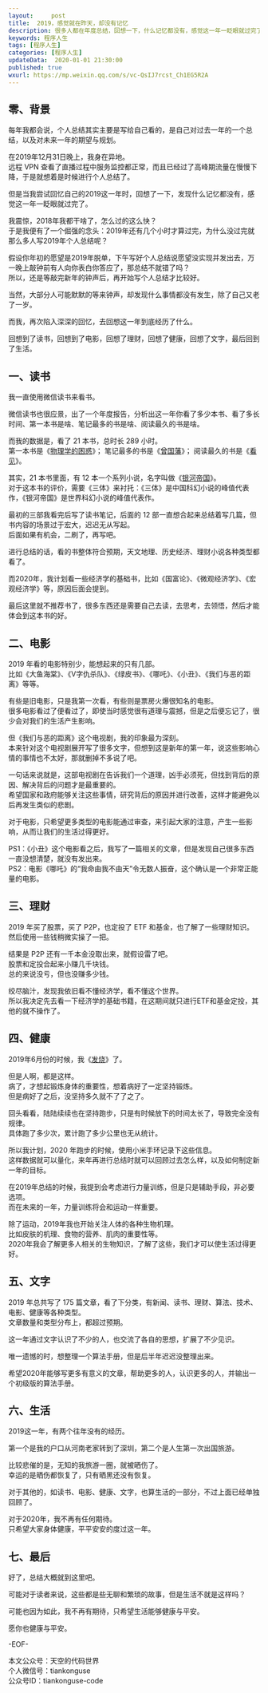 ```yaml
---   
layout:     post  
title:  2019，感觉就在昨天，却没有记忆  
description: 很多人都在年度总结，回想一下，什么记忆都没有，感觉这一年一眨眼就过完了。  
keywords: 程序人生  
tags: [程序人生]    
categories: [程序人生]  
updateData:  2020-01-01 21:30:00  
published: true  
wxurl: https://mp.weixin.qq.com/s/vc-QsIJ7rcst_Ch1EG5R2A  
---  
```



## 零、背景  


每年我都会说，个人总结其实主要是写给自己看的，是自己对过去一年的一个总结，以及对未来一年的期望与规划。  


在2019年12月31日晚上，我身在异地。  
远程 VPN 查看了直播过程中服务监控都正常，而且已经过了高峰期流量在慢慢下降，于是就想着是时候进行个人总结了。  


但是当我尝试回忆自己的2019这一年时，回想了一下，发现什么记忆都没有，感觉这一年一眨眼就过完了。  


我震惊，2018年我都干啥了，怎么过的这么快？  
于是我便有了一个倔强的念头：2019年还有几个小时才算过完，为什么没过完就那么多人写2019年个人总结呢？  


假设你年初的愿望是2019年脱单，下午写好个人总结说愿望没实现并发出去，万一晚上敲钟前有人向你表白你答应了，那总结不就错了吗？  
所以，还是等敲完新年的钟声后，再开始写个人总结才比较好。  


当然，大部分人可能默默的等来钟声，却发现什么事情都没有发生，除了自己又老了一岁。  


而我，再次陷入深深的回忆，去回想这一年到底经历了什么。  


回想到了读书，回想到了电影，回想了理财，回想了健康，回想了文字，最后回到了生活。  



## 一、读书  


我一直使用微信读书来看书。  


微信读书也很应景，出了一个年度报告，分析出这一年你看了多少本书、看了多长时间、第一本书是啥、笔记最多的书是啥、阅读最久的书是啥。  


而我的数据是，看了 21 本书，总时长 289 小时。  
第一本书是《[物理学的困惑](https://mp.weixin.qq.com/s/ZhpjbW21XCDYfFhAzuQsiQ)》；
笔记最多的书是《[曾国藩](https://mp.weixin.qq.com/s/Rns0pxZIuhIwWCvhTARJAg)》；
阅读最久的书是《[看见](https://mp.weixin.qq.com/s/ffWyDlME3d8vSA5FxEt3zQ)》。  


其实，21 本书里面，有 12 本一个系列小说，名字叫做《[银河帝国](https://mp.weixin.qq.com/s/imfj8Vj_R-J47JFJowjbpw)》。  
对于这本书的评价，需要《三体》来衬托：《三体》是中国科幻小说的峰值代表作，《银河帝国》是世界科幻小说的峰值代表作。  


最初的三部我看完后写了读书笔记，后面的 12 部一直想合起来总结着写几篇，但书内容的场景过于宏大，迟迟无从写起。  
后面如果有机会，二刷了，再写吧。  


进行总结的话，看的书整体符合预期，天文地理、历史经济、理财小说各种类型都看了。    


而2020年，我计划看一些经济学的基础书，比如《国富论》、《微观经济学》、《宏观经济学》等，原因后面会提到。  


最后这里就不推荐书了，很多东西还是需要自己去读，去思考，去领悟，然后才能体会到这本书的好。  


## 二、电影  


2019 年看的电影特别少，能想起来的只有几部。  
比如《大鱼海棠》、《V字仇杀队》、《绿皮书》、《哪吒》、《小丑》、《我们与恶的距离》等等。  


有些是旧电影，只是我第一次看，有些则是票房火爆很知名的电影。  
很多电影看过了便看过了，即使当时感觉很有道理与震撼，但是之后便忘记了，很少会对我们的生活产生影响。  


但《我们与恶的距离》这个电视剧，我的印象最为深刻。  
本来针对这个电视剧展开写了很多文字，但想到这是新年的第一年，说这些影响心情的事情也不太好，那就删掉不多说了吧。  


一句话来说就是，这部电视剧在告诉我们一个道理，凶手必须死，但找到背后的原因、解决背后的问题才是最重要的。  
希望国家和政府能够关注这些事情，研究背后的原因并进行改善，这样才能避免以后再发生类似的悲剧。  


对于电影，只希望更多类型的电影能通过审查，来引起大家的注意，产生一些影响，从而让我们的生活过得更好。  


PS1：《小丑》这个电影看之后，我写了一篇相关的文章，但是发现自己很多东西一直没想清楚，就没有发出来。  
PS2：电影《哪吒》的“我命由我不由天”令无数人振奋，这个确认是一个非常正能量的电影。  


## 三、理财  


2019 年买了股票，买了 P2P，也定投了 ETF 和基金，也了解了一些理财知识。  
然后使用一些钱稍微实操了一把。  


结果是 P2P 还有一千本金没取出来，就假设雷了吧。  
股票和定投合起来小赚几千块钱。  
总的来说没亏，但也没赚多少钱。  


绞尽脑汁，发现我依旧看不懂经济学，看不懂这个世界。  
所以我决定先去看一下经济学的基础书籍，在这期间就只进行ETF和基金定投，其他的就不操作了。  


## 四、健康  


2019年6月份的时候，我《[发烧](https://mp.weixin.qq.com/s/KA4RCqRuH5ngYMjy6fk1QQ)》了。  


但是人啊，都是这样。  
病了，才想起锻炼身体的重要性，想着病好了一定坚持锻炼。  
但是病好了之后，没坚持多久就不了了之了。  


回头看看，陆陆续续也在坚持跑步，只是有时候放下的时间太长了，导致完全没有规律。  
具体跑了多少次，累计跑了多少公里也无从统计。  


所以我计划，2020 年跑步的时候，使用小米手环记录下这些信息。  
这样数据就可以量化，来年再进行总结时就可以回顾过去怎么样，以及如何制定新一年的目标。  


在2019年总结的时候，我提到会考虑进行力量训练，但是只是辅助手段，非必要选项。  
而在未来的一年，力量训练将会和运动一样重要。  


除了运动，2019年我也开始关注人体的各种生物机理。  
比如皮肤的机理、食物的营养、肌肉的重要性等。  
2020年我会了解更多人相关的生物知识，了解了这些，我们才可以使生活过得更好。  


## 五、文字  


2019 年总共写了 175 篇文章，看了下分类，有新闻、读书、理财、算法、技术、电影、健康等各种类型。  
文章数量和类型分布上，都超过预期。  


这一年通过文字认识了不少的人，也交流了各自的思想，扩展了不少见识。  


唯一遗憾的时，想整理一个算法手册，但是后半年迟迟没整理出来。  


希望2020年能够写更多有意义的文章，帮助更多的人，认识更多的人，并输出一个初级版的算法手册。  


## 六、生活  


2019这一年，有两个往年没有的经历。  


第一个是我的户口从河南老家转到了深圳，第二个是人生第一次出国旅游。  


比较悲催的是，无知的我旅游一圈，就被晒伤了。  
幸运的是晒伤都恢复了，只有晒黑还没有恢复。  


对于其他的，如读书、电影、健康、文字，也算生活的一部分，不过上面已经单独回顾了。  


对于2020年，我不再有任何期待。  
只希望大家身体健康，平平安安的度过这一年。  


## 七、最后  


好了，总结大概就到这里吧。  


可能对于读者来说，这些都是些无聊和繁琐的故事，但是生活不就是这样吗？  


可能也因为如此，我不再有期待，只希望生活能够健康与平安。  


愿你也健康与平安。  


-EOF-  


本文公众号：天空的代码世界  
个人微信号：tiankonguse  
公众号ID：tiankonguse-code  
  

